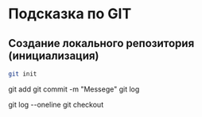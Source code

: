 # Подсказка по GIT

## Создание локального репозитория (инициализация)
~~~sh
git init
~~~

git add
git commit -m "Messege"
git log

git log --oneline
git checkout

